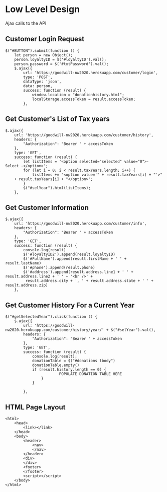# Low Level Design
 Ajax calls to the API 
## Customer Login Request
	$("#BUTTON").submit(function () {
		let person = new Object();
		person.loyaltyID = $('#loyaltyID').val();
		person.password = $('#txtPassword').val();
		$.ajax({
			url: 'https://goodwill-nw2020.herokuapp.com/customer/login',
			type: 'POST',
			dataType: 'json',
			data: person,
			success: function (result) {
				window.location = "donationhistory.html";
				localStorage.accessToken = result.accessToken;
			},
## Get Customer's List of Tax years
    $.ajax({
		url: 'https://goodwill-nw2020.herokuapp.com/customer/history',
		headers: {
			"Authorization": "Bearer " + accessToken
		},
		type: 'GET',
		success: function (result) {
			let listItems = '<option selected="selected" value="0">- Select -</option>';
			for (let i = 0; i < result.taxYears.length; i++) {
				listItems += "<option value='" + result.taxYears[i] + "'>" 
        + result.taxYears[i] + "</option>";
			}
			$("#selYear").html(listItems);
		},
    
## Get Customer Information
    $.ajax({
		url: 'https://goodwill-nw2020.herokuapp.com/customer/info',
		headers: {
			"Authorization": "Bearer " + accessToken
		},
		type: 'GET',
		success: function (result) {
			console.log(result)
			$('#loyaltyID2').append(result.loyaltyID)
			$('#FullName').append(result.firstName + ' ' + result.lastName)
			$('#phone').append(result.phone)
			$('#address').append(result.address.line1 + ' ' + result.address.line2 + ' ' + '<br />' +
			 result.address.city + ', ' + result.address.state + ' ' + result.address.zip)
		},
  
## Get Customer History For a Current Year
    $("#getSelectedYear").click(function () {
		$.ajax({
			url: 'https://goodwill-nw2020.herokuapp.com/customer/history/year/' + $("#selYear").val(),
			headers: {
				"Authorization": "Bearer " + accessToken
			},
			type: 'GET',
			success: function (result) {
				console.log(result);
				donationTable = $("#donations tbody")
				donationTable.empty()
				if (result.history.length == 0) {
              				POPULATE DONATION TABLE HERE
					}
				}

			},
  

## HTML Page Layout
	<html>	
		<head>
			<link></link>
		</head>
		<body>
			<header>
				<nav>
				</nav>
			</header>
			<div>
			</div>
			<footer>
			</footer>
			<script></script>
		</body>
	</html>
